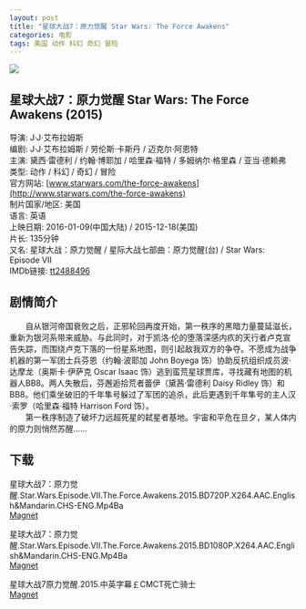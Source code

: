 ```yaml
---
layout: post
title: "星球大战7：原力觉醒 Star Wars: The Force Awakens"
categories: 电影
tags: 美国 动作 科幻 奇幻 冒险
---
```


[![](http://i3.piimg.com/79f4ff4c0535535dt.jpg)](http://i3.piimg.com/79f4ff4c0535535d.jpg)

## 星球大战7：原力觉醒 Star Wars: The Force Awakens (2015)
导演: J·J·艾布拉姆斯  
编剧: J·J·艾布拉姆斯 / 劳伦斯·卡斯丹 / 迈克尔·阿恩特  
主演: 黛西·雷德利 / 约翰·博耶加 / 哈里森·福特 / 多姆纳尔·格里森 / 亚当·德赖弗  
类型: 动作 / 科幻 / 奇幻 / 冒险  
官方网站: [www.starwars.com/the-force-awakens](http://www.starwars.com/the-force-awakens)  
制片国家/地区: 美国  
语言: 英语  
上映日期: 2016-01-09(中国大陆) / 2015-12-18(美国)  
片长: 135分钟  
又名: 星球大战：原力觉醒 / 星际大战七部曲：原力觉醒(台) / Star Wars: Episode VII  
IMDb链接: [tt2488496](http://www.imdb.com/title/tt2488496)

## 剧情简介
　　自从银河帝国衰败之后，正邪轮回再度开始，第一秩序的黑暗力量蔓延滋长，重新为银河系带来威胁。与此同时，对于凯洛·伦的堕落深感内疚的天行者卢克宣告失踪，而围绕卢克下落的一份星系地图，则引起敌我双方的争夺。不愿成为战争机器的第一军团士兵芬恩（约翰·波耶加 John Boyega 饰）协助反抗组织成员波·达摩龙（奥斯卡·伊萨克 Oscar Isaac 饰）逃到蛮荒星球贾库，寻找藏有地图的机器人BB8。两人失散后，芬邂逅拾荒者蕾伊（黛茜·雷德利 Daisy Ridley 饰）和BB8。他们乘坐破旧的千年隼号躲过了军团的追杀，此后更遇到千年隼号的主人汉·索罗（哈里森·福特 Harrison Ford 饰）。  
　　第一秩序制造了破坏力远超死星的弑星者基地。宇宙和平危在旦夕，某人体内的原力则悄然苏醒……

## 下载
星球大战7：原力觉醒.Star.Wars.Episode.VII.The.Force.Awakens.2015.BD720P.X264.AAC.English&Mandarin.CHS-ENG.Mp4Ba  
[Magnet](magnet:?xt=urn:btih:149fdd51d2d25f568ce7cddd2e51f9d4293b7e9c&tr=http://bt.mp4ba.com:2710/announce)

星球大战7：原力觉醒.Star.Wars.Episode.VII.The.Force.Awakens.2015.BD1080P.X264.AAC.English&Mandarin.CHS-ENG.Mp4Ba  
[Magnet](magnet:?xt=urn:btih:c64572342a505229c6c10449b1e14b9612604e9f&tr=http://bt.mp4ba.com:2710/announce)

星球大战7原力觉醒.2015.中英字幕￡CMCT死亡骑士  
[Magnet](magnet:?xt=urn:btih:6E29B75D94DA11C99A6004D84FBE2F629C2F9265)

